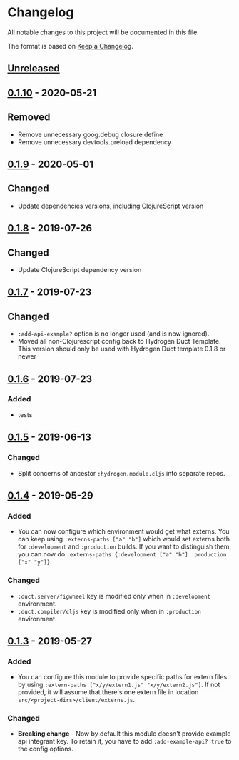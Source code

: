 # Changelog
All notable changes to this project will be documented in this file.

The format is based on [Keep a Changelog](http://keepachangelog.com/en/1.0.0/).

## [Unreleased]

## [0.1.10] - 2020-05-21

## Removed
- Remove unnecessary goog.debug closure define
- Remove unnecessary devtools.preload dependency

## [0.1.9] - 2020-05-01

## Changed
- Update dependencies versions, including ClojureScript version

## [0.1.8] - 2019-07-26

## Changed
- Update ClojureScript dependency version

## [0.1.7] - 2019-07-23

## Changed
- `:add-api-example?` option is no longer used (and is now ignored).
- Moved all non-Clojurescript config back to Hydrogen Duct Template. This version should only be used with Hydrogen Duct template 0.1.8 or newer

## [0.1.6] - 2019-07-23

### Added
- tests

## [0.1.5] - 2019-06-13

### Changed
- Split concerns of ancestor `:hydrogen.module.cljs` into separate repos.

## [0.1.4] - 2019-05-29

### Added
- You can now configure which environment would get what externs.
You can keep using `:externs-paths ["a" "b"]` which would set externs both
for `:development` and `:production` builds. If you want to distinguish them,
you can now do `:externs-paths {:development ["a" "b"] :production ["x" "y"]}`.

### Changed
- `:duct.server/figwheel` key is modified only when in `:development` environment.
- `:duct.compiler/cljs` key is modified only when in `:production` environment.

## [0.1.3] - 2019-05-27

### Added
- You can configure this module to provide specific paths for extern files by using
`:extern-paths ["x/y/extern1.js" "x/y/extern2.js"]`. If not provided, it will assume that there's one
extern file in location `src/<project-dirs>/client/externs.js`.

### Changed
- **Breaking change** - Now by default this module doesn't provide example api integrant key.
To retain it, you have to add `:add-example-api? true` to the config options.

[UNRELEASED]:  https://github.com/magnetcoop/hydrogen.module.core/compare/v0.1.10...HEAD
[0.1.10]: https://github.com/magnetcoop/hydrogen.module.core/releases/tag/v0.1.10
[0.1.9]: https://github.com/magnetcoop/hydrogen.module.core/releases/tag/v0.1.9
[0.1.8]: https://github.com/magnetcoop/hydrogen.module.core/releases/tag/v0.1.8
[0.1.7]: https://github.com/magnetcoop/hydrogen.module.core/releases/tag/v0.1.7
[0.1.6]: https://github.com/magnetcoop/hydrogen.module.core/releases/tag/v0.1.6
[0.1.5]: https://github.com/magnetcoop/hydrogen.module.core/releases/tag/v0.1.5
[0.1.4]: https://github.com/magnetcoop/hydrogen.module.cljs/releases/tag/v0.1.4
[0.1.3]: https://github.com/magnetcoop/hydrogen.module.cljs/releases/tag/v0.1.3

